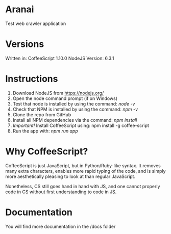 # Aranai
Test web crawler application

# Versions
Written in: CoffeeScript 1.10.0
NodeJS Version: 6.3.1

# Instructions
1. Download NodeJS from https://nodejs.org/
3. Open the node command prompt (if on Windows)
3. Test that node is installed by using the command: *node -v*
4. Check that NPM is installed by using the command: *npm -v*
5. Clone the repo from GitHub
6. Install all NPM dependencies via the command: *npm install*
7. *Important!* Install CoffeeScript using: npm install -g coffee-script
8. Run the app with: *npm run app*

# Why CoffeeScript?
CoffeeScript is just JavaScript, but in Python/Ruby-like syntax. It removes many extra characters, enables more rapid typing of the code, and is simply more aesthetically pleasing to look at than regular JavaScript.

Nonetheless, CS still goes hand in hand with JS, and one cannot properly code in CS without first understanding to code in JS.

# Documentation
You will find more documentation in the /docs folder